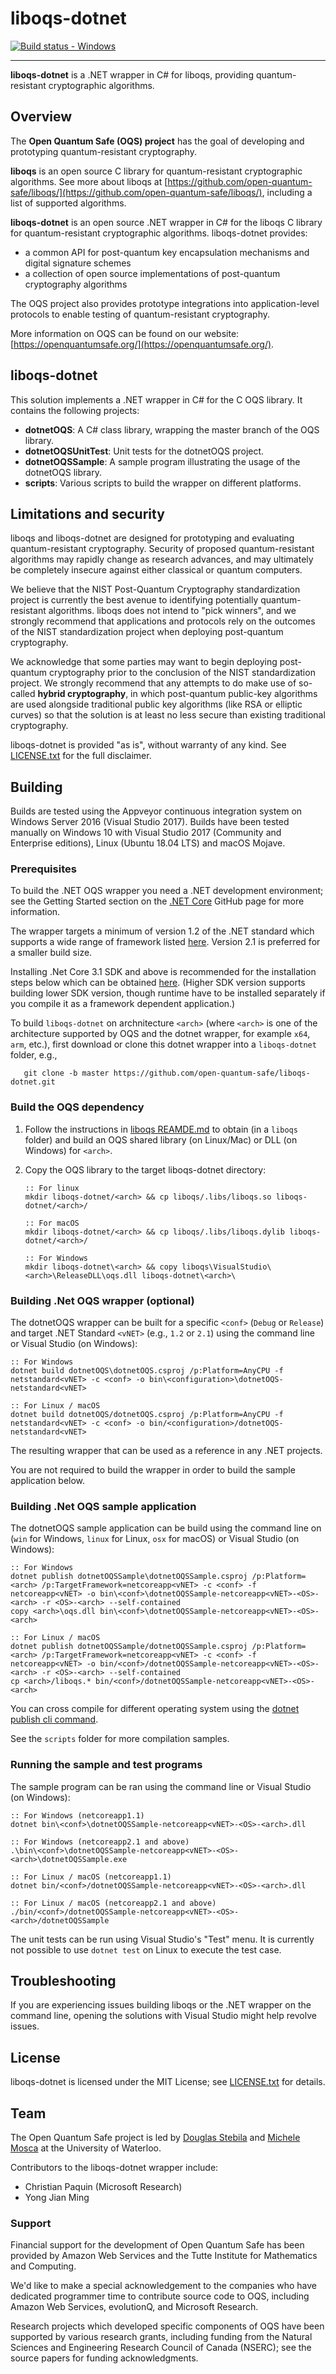liboqs-dotnet
=============

[![Build status - Windows](https://ci.appveyor.com/api/projects/status/o3aqcf95kutixle5?svg=true)](https://ci.appveyor.com/project/dstebila/liboqs-dotnet)

---

**liboqs-dotnet** is a .NET wrapper in C# for liboqs, providing quantum-resistant cryptographic algorithms.

Overview
--------

The **Open Quantum Safe (OQS) project** has the goal of developing and prototyping quantum-resistant cryptography.

**liboqs** is an open source C library for quantum-resistant cryptographic algorithms.  See more about liboqs at [https://github.com/open-quantum-safe/liboqs/](https://github.com/open-quantum-safe/liboqs/), including a list of supported algorithms.

**liboqs-dotnet** is an open source .NET wrapper in C# for the liboqs C library for quantum-resistant cryptographic algorithms.  liboqs-dotnet provides:

- a common API for post-quantum key encapsulation mechanisms and digital signature schemes
- a collection of open source implementations of post-quantum cryptography algorithms

The OQS project also provides prototype integrations into application-level protocols to enable testing of quantum-resistant cryptography.

More information on OQS can be found on our website: [https://openquantumsafe.org/](https://openquantumsafe.org/).

liboqs-dotnet
-------------

This solution implements a .NET wrapper in C# for the C OQS library. It contains the following projects:

- **dotnetOQS**: A C# class library, wrapping the master branch of the OQS library.
- **dotnetOQSUnitTest**: Unit tests for the dotnetOQS project.
- **dotnetOQSSample**: A sample program illustrating the usage of the dotnetOQS library.
- **scripts**: Various scripts to build the wrapper on different platforms.

Limitations and security
------------------------

liboqs and liboqs-dotnet are designed for prototyping and evaluating quantum-resistant cryptography.  Security of proposed quantum-resistant algorithms may rapidly change as research advances, and may ultimately be completely insecure against either classical or quantum computers.

We believe that the NIST Post-Quantum Cryptography standardization project is currently the best avenue to identifying potentially quantum-resistant algorithms.  liboqs does not intend to "pick winners", and we strongly recommend that applications and protocols rely on the outcomes of the NIST standardization project when deploying post-quantum cryptography.

We acknowledge that some parties may want to begin deploying post-quantum cryptography prior to the conclusion of the NIST standardization project.  We strongly recommend that any attempts to do make use of so-called **hybrid cryptography**, in which post-quantum public-key algorithms are used alongside traditional public key algorithms (like RSA or elliptic curves) so that the solution is at least no less secure than existing traditional cryptography.

liboqs-dotnet is provided "as is", without warranty of any kind.  See [LICENSE.txt](https://github.com/open-quantum-safe/liboqs-dotnet/blob/master/LICENSE.txt) for the full disclaimer.

Building
--------

Builds are tested using the Appveyor continuous integration system on Windows Server 2016 (Visual Studio 2017).  Builds have been tested manually on Windows 10 with Visual Studio 2017 (Community and Enterprise editions), Linux (Ubuntu 18.04 LTS) and macOS Mojave.

### Prerequisites

To build the .NET OQS wrapper you need a .NET development environment; see the Getting Started section on the [.NET Core](https://dotnet.github.io/) GitHub page for more information.

The wrapper targets a minimum of version 1.2 of the .NET standard which supports a wide range of framework listed [here](https://docs.microsoft.com/en-us/dotnet/standard/net-standard#net-implementation-support). Version 2.1 is preferred for a smaller build size.

Installing .Net Core 3.1 SDK and above is recommended for the installation steps below which can be obtained [here](https://dotnet.microsoft.com/download/dotnet-core/3.1). (Higher SDK version supports building lower SDK version, though runtime have to be installed separately if you compile it as a framework dependent application.)

To build `liboqs-dotnet` on archnitecture `<arch>` (where `<arch>` is one of the architecture supported by OQS and the dotnet wrapper, for example `x64`, `arm`, etc.), first download or clone this dotnet wrapper into a `liboqs-dotnet` folder, e.g.,

       git clone -b master https://github.com/open-quantum-safe/liboqs-dotnet.git

### Build the OQS dependency

1. Follow the instructions in [liboqs REAMDE.md](https://github.com/open-quantum-safe/liboqs) to obtain (in a `liboqs` folder) and build an OQS shared library (on Linux/Mac) or DLL (on Windows) for `<arch>`.

2. Copy the OQS library to the target liboqs-dotnet directory:

       :: For linux
       mkdir liboqs-dotnet/<arch> && cp liboqs/.libs/liboqs.so liboqs-dotnet/<arch>/
       
       :: For macOS
       mkdir liboqs-dotnet/<arch> && cp liboqs/.libs/liboqs.dylib liboqs-dotnet/<arch>/

       :: For Windows
       mkdir liboqs-dotnet\<arch> && copy liboqs\VisualStudio\<arch>\ReleaseDLL\oqs.dll liboqs-dotnet\<arch>\

### Building .Net OQS wrapper (optional)

The dotnetOQS wrapper can be built for a specific `<conf>` (`Debug` or `Release`) and target .NET Standard `<vNET>` (e.g., `1.2` or `2.1`) using the command line or Visual Studio (on Windows):

    :: For Windows
    dotnet build dotnetOQS\dotnetOQS.csproj /p:Platform=AnyCPU -f netstandard<vNET> -c <conf> -o bin\<configuration>\dotnetOQS-netstandard<vNET>

    :: For Linux / macOS
    dotnet build dotnetOQS/dotnetOQS.csproj /p:Platform=AnyCPU -f netstandard<vNET> -c <conf> -o bin/<configuration>/dotnetOQS-netstandard<vNET>

The resulting wrapper that can be used as a reference in any .NET projects.

You are not required to build the wrapper in order to build the sample application below.

### Building .Net OQS sample application
    
The dotnetOQS sample application can be build using the command line on <OS> (`win` for Windows, `linux` for Linux, `osx` for macOS) or Visual Studio (on Windows):

    :: For Windows
    dotnet publish dotnetOQSSample\dotnetOQSSample.csproj /p:Platform=<arch> /p:TargetFramework=netcoreapp<vNET> -c <conf> -f netcoreapp<vNET> -o bin\<conf>\dotnetOQSSample-netcoreapp<vNET>-<OS>-<arch> -r <OS>-<arch> --self-contained
    copy <arch>\oqs.dll bin\<conf>\dotnetOQSSample-netcoreapp<vNET>-<OS>-<arch>
    
    :: For Linux / macOS
    dotnet publish dotnetOQSSample/dotnetOQSSample.csproj /p:Platform=<arch> /p:TargetFramework=netcoreapp<vNET> -c <conf> -f netcoreapp<vNET> -o bin/<conf>/dotnetOQSSample-netcoreapp<vNET>-<OS>-<arch> -r <OS>-<arch> --self-contained
    cp <arch>/liboqs.* bin/<conf>/dotnetOQSSample-netcoreapp<vNET>-<OS>-<arch>

You can cross compile for different operating system using the [dotnet publish cli command](https://docs.microsoft.com/en-us/dotnet/core/tools/dotnet-publish?tabs=netcore21).

See the `scripts` folder for more compilation samples.

### Running the sample and test programs

The sample program can be ran using the command line or Visual Studio (on Windows):

    :: For Windows (netcoreapp1.1)
    dotnet bin\<conf>\dotnetOQSSample-netcoreapp<vNET>-<OS>-<arch>.dll
    
    :: For Windows (netcoreapp2.1 and above)
    .\bin\<conf>\dotnetOQSSample-netcoreapp<vNET>-<OS>-<arch>\dotnetOQSSample.exe
    
    :: For Linux / macOS (netcoreapp1.1)
    dotnet bin/<conf>/dotnetOQSSample-netcoreapp<vNET>-<OS>-<arch>.dll
    
    :: For Linux / macOS (netcoreapp2.1 and above)
    ./bin/<conf>/dotnetOQSSample-netcoreapp<vNET>-<OS>-<arch>/dotnetOQSSample

The unit tests can be run using Visual Studio's "Test" menu. It is currently not possible to use `dotnet test` on Linux to execute the test case.

Troubleshooting
---------------

If you are experiencing issues building liboqs or the .NET wrapper on the command line, opening the solutions with Visual Studio might help revolve issues.

License
-------

liboqs-dotnet is licensed under the MIT License; see [LICENSE.txt](https://github.com/open-quantum-safe/liboqs-dotnet/blob/master/LICENSE.txt) for details.

Team
----

The Open Quantum Safe project is led by [Douglas Stebila](https://www.douglas.stebila.ca/research/) and [Michele Mosca](http://faculty.iqc.uwaterloo.ca/mmosca/) at the University of Waterloo.

Contributors to the liboqs-dotnet wrapper include:
 - Christian Paquin (Microsoft Research)
 - Yong Jian Ming

### Support

Financial support for the development of Open Quantum Safe has been provided by Amazon Web Services and the Tutte Institute for Mathematics and Computing.

We'd like to make a special acknowledgement to the companies who have dedicated programmer time to contribute source code to OQS, including Amazon Web Services, evolutionQ, and Microsoft Research.

Research projects which developed specific components of OQS have been supported by various research grants, including funding from the Natural Sciences and Engineering Research Council of Canada (NSERC); see the source papers for funding acknowledgments.
